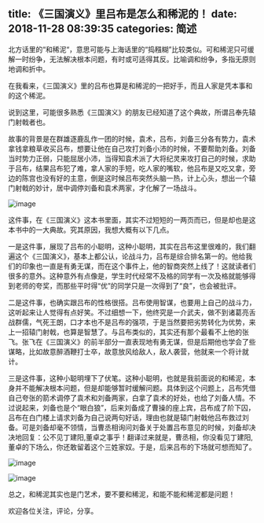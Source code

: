 title: 《三国演义》里吕布是怎么和稀泥的！
date: 2018-11-28 08:39:35
categories: 简述
  --- 


北方话里的“和稀泥“，意思可能与上海话里的“捣糨糊”比较类似。可和稀泥只可缓解一时纷争，无法解决根本问题，有时或可适得其反。比喻调和纷争，多指无原则地调和折中。

在我看来，《三国演义》里的吕布也算是和稀泥的一把好手，而且人家是凭本事和的这个稀泥。

说到这里，可能很多熟悉《三国演义》的朋友已经知道了这个典故，所谓吕奉先辕门射戟者也。

故事的背景是在群雄逐鹿乱作一团的时候，袁术，吕布，刘备三分各有势力，袁术拿钱拿粮草收买吕布，想要让他在自己攻打刘备小沛的时候，不要帮助刘备。刘备当时势力正弱，只能屈居小沛，当得知袁术派了大将纪灵来攻打自己的时候，求助于吕布，结果吕布犯了难，拿人家的手短，吃人家的嘴软，他吕布是又吃又拿，旁边的陈宫也没有好的主意，倒是这时候吕布突然头脑一热，计上心头，想出一个辕门射戟的妙计，居中调停刘备和袁术两家，才化解了一场战斗。

![image](http://upload-images.jianshu.io/upload_images/48180-3409d148378340ed.jpeg@wm_2,t_55m+5a625Y+3L+aXuuWTpeiusuaVheS6iw==,fc_ffffff,ff_U2ltSGVp,sz_13,x_9,y_9?imageMogr2/auto-orient/strip%7CimageView2/2/w/1240)

这件事，在《三国演义》这本书里面，其实不过短短的一两页而已，但是却也是这本书中的一大典故。究其原因，我想大概有以下几点。

一是这件事，展现了吕布的小聪明，这种小聪明，其实在吕布这里很难的，我们翻遍这个《三国演义》，基本上都公认，论战斗力，吕布是综合排名第一的。他给我们的印象也一直是有勇无谋，而在这个事件上，他的智商突然上线了！这就读者们很多的意外。这种意外有点像是，学生时代经常不及格的同学有一次及格就能够得到老师的夸奖，而那些平时得“优”的同学只是一次得到了“良”，也会被批评。

二是这件事，也确实跟吕布的性格很搭。吕布使用智谋，也要用上自己的战斗力，这听起来让人觉得有点好笑。不过细想一下，他终究是一介武夫，做不到诸葛亮舌战群儒，气死王朗，口才本也不是吕布的强项，于是当然要把劣势转化为优势，来上一招辕门射戟，也算是智慧了。与吕布类似的，其实还有那个最看不上他的张飞。张飞在《三国演义》的前半部分一直表现地有勇无谋，但是后期他也学会了些谋略，比如故意醉酒鞭打士卒，故意放风给敌人，敌人袭营，他就来一个将计就计。

三是这件事，这种小聪明埋下了伏笔。这种小聪明，也就是我前面说的和稀泥，本身并不能解决根本问题，但是却能够暂时缓解问题。具体到这个问题上，吕布凭借自己夸张的箭术调停了袁术和刘备两家，白拿了袁术的好处，也给了刘备人情。不过说起来，刘备也是个“眼白狼”，后来刘备成了曹操的座上宾，吕布成了阶下囚，吕布在白门楼上请求刘备为自己说两句好话，理由也就是辕门射戟他吕布救过刘备。可是刘备却毫不领情，当曹丞相询问刘备关于处置吕布意见的时候，刘备却决决地回复：公不见丁建阳,董卓之事乎！翻译过来就是，曹丞相，你没看见丁建阳,董卓的下场么，你还敢留着这个三姓家奴。于是，后来吕布的下场就可想而知了。

![image](http://upload-images.jianshu.io/upload_images/48180-317d5fb0abb6aa50.jpeg@wm_2,t_55m+5a625Y+3L+aXuuWTpeiusuaVheS6iw==,fc_ffffff,ff_U2ltSGVp,sz_13,x_9,y_9?imageMogr2/auto-orient/strip%7CimageView2/2/w/1240)

![image](http://upload-images.jianshu.io/upload_images/48180-5b3654b5219262ab.jpeg@wm_2,t_55m+5a625Y+3L+aXuuWTpeiusuaVheS6iw==,fc_ffffff,ff_U2ltSGVp,sz_13,x_9,y_9?imageMogr2/auto-orient/strip%7CimageView2/2/w/1240)

总之，和稀泥其实也是门艺术，要不要和稀泥，和能不能和稀泥都是问题！

欢迎各位关注，评论，分享。
